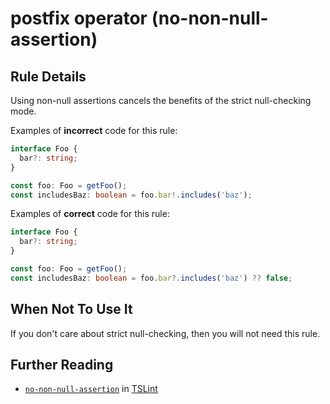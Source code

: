 # postfix operator (no-non-null-assertion)

## Rule Details

Using non-null assertions cancels the benefits of the strict null-checking mode.

Examples of **incorrect** code for this rule:

```ts
interface Foo {
  bar?: string;
}

const foo: Foo = getFoo();
const includesBaz: boolean = foo.bar!.includes('baz');
```

Examples of **correct** code for this rule:

```ts
interface Foo {
  bar?: string;
}

const foo: Foo = getFoo();
const includesBaz: boolean = foo.bar?.includes('baz') ?? false;
```

## When Not To Use It

If you don't care about strict null-checking, then you will not need this rule.

## Further Reading

* [`no-non-null-assertion`](https://palantir.github.io/tslint/rules/no-non-null-assertion/) in [TSLint](https://palantir.github.io/tslint/)

